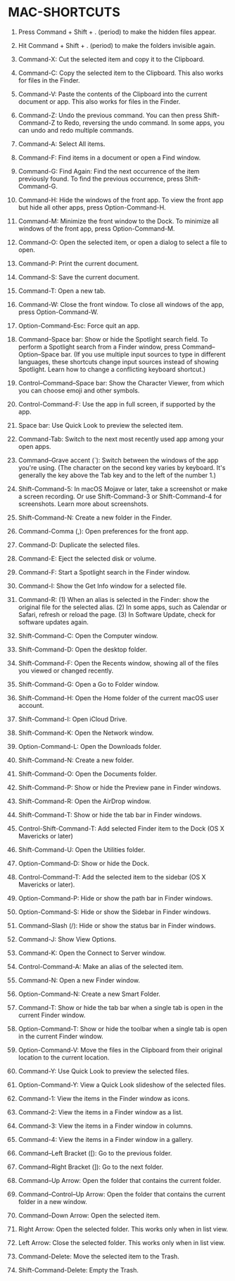 # MAC-SHORTCUTS

1. Press Command + Shift + . (period) to make the hidden files appear.
2. Hit Command + Shift + . (period) to make the folders invisible again.

3. Command-X: Cut the selected item and copy it to the Clipboard.
4. Command-C: Copy the selected item to the Clipboard. This also works for files in the Finder.
5. Command-V: Paste the contents of the Clipboard into the current document or app. This also works for files in the Finder.
6. Command-Z: Undo the previous command. You can then press Shift-Command-Z to Redo, reversing the undo command. In some apps, you can undo and redo multiple commands.
7. Command-A: Select All items.
8. Command-F: Find items in a document or open a Find window.
9. Command-G: Find Again: Find the next occurrence of the item previously found. To find the previous occurrence, press Shift-Command-G.
10. Command-H: Hide the windows of the front app. To view the front app but hide all other apps, press Option-Command-H.
11. Command-M: Minimize the front window to the Dock. To minimize all windows of the front app, press Option-Command-M.
12. Command-O: Open the selected item, or open a dialog to select a file to open.
13. Command-P: Print the current document.
14. Command-S: Save the current document.
15. Command-T: Open a new tab.
16. Command-W: Close the front window. To close all windows of the app, press Option-Command-W.
17. Option-Command-Esc: Force quit an app.
18. Command–Space bar: Show or hide the Spotlight search field. To perform a Spotlight search from a Finder window, press Command–Option–Space bar. (If you use multiple input sources to type in different languages, these shortcuts change input sources instead of showing Spotlight. Learn how to change a conflicting keyboard shortcut.)
19. Control–Command–Space bar: Show the Character Viewer, from which you can choose emoji and other symbols.
20. Control-Command-F: Use the app in full screen, if supported by the app.
21. Space bar: Use Quick Look to preview the selected item.
22. Command-Tab: Switch to the next most recently used app among your open apps.
23. Command–Grave accent (`): Switch between the windows of the app you're using. (The character on the second key varies by keyboard. It's generally the key above the Tab key and to the left of the number 1.)
24. Shift-Command-5: In macOS Mojave or later, take a screenshot or make a screen recording. Or use Shift-Command-3 or Shift-Command-4 for screenshots. Learn more about screenshots.
25. Shift-Command-N: Create a new folder in the Finder.
26. Command-Comma (,): Open preferences for the front app.

1. Command-D: Duplicate the selected files.
2. Command-E: Eject the selected disk or volume.
3. Command-F: Start a Spotlight search in the Finder window.
4. Command-I: Show the Get Info window for a selected file.
5. Command-R: (1) When an alias is selected in the Finder: show the original file for the selected alias. (2) In some apps, such as Calendar or Safari, refresh or reload the page. (3) In Software Update, check for software updates again.
6. Shift-Command-C: Open the Computer window.
7. Shift-Command-D: Open the desktop folder.
8. Shift-Command-F: Open the Recents window, showing all of the files you viewed or changed recently.
9. Shift-Command-G: Open a Go to Folder window.
10. Shift-Command-H: Open the Home folder of the current macOS user account.
11. Shift-Command-I: Open iCloud Drive.
12. Shift-Command-K: Open the Network window.
13. Option-Command-L: Open the Downloads folder.
14. Shift-Command-N: Create a new folder.
15. Shift-Command-O: Open the Documents folder.
16. Shift-Command-P: Show or hide the Preview pane in Finder windows.
17. Shift-Command-R: Open the AirDrop window.
18. Shift-Command-T: Show or hide the tab bar in Finder windows.
19. Control-Shift-Command-T: Add selected Finder item to the Dock (OS X Mavericks or later)
20. Shift-Command-U: Open the Utilities folder.
21. Option-Command-D: Show or hide the Dock.
22. Control-Command-T: Add the selected item to the sidebar (OS X Mavericks or later).
23. Option-Command-P: Hide or show the path bar in Finder windows.
24. Option-Command-S: Hide or show the Sidebar in Finder windows.
25. Command–Slash (/): Hide or show the status bar in Finder windows.
26. Command-J: Show View Options.
27. Command-K: Open the Connect to Server window.
28. Control-Command-A: Make an alias of the selected item.
29. Command-N: Open a new Finder window.
30. Option-Command-N: Create a new Smart Folder.
31. Command-T: Show or hide the tab bar when a single tab is open in the current Finder window.
32. Option-Command-T: Show or hide the toolbar when a single tab is open in the current Finder window.
33. Option-Command-V: Move the files in the Clipboard from their original location to the current location.
34. Command-Y: Use Quick Look to preview the selected files.
35. Option-Command-Y: View a Quick Look slideshow of the selected files.
36. Command-1: View the items in the Finder window as icons.
37. Command-2: View the items in a Finder window as a list.
38. Command-3: View the items in a Finder window in columns.
39. Command-4: View the items in a Finder window in a gallery.
40. Command–Left Bracket ([): Go to the previous folder.
41. Command–Right Bracket (]): Go to the next folder.
42. Command–Up Arrow: Open the folder that contains the current folder.
43. Command–Control–Up Arrow: Open the folder that contains the current folder in a new window.
44. Command–Down Arrow: Open the selected item.
45. Right Arrow: Open the selected folder. This works only when in list view.
46. Left Arrow: Close the selected folder. This works only when in list view.
47. Command-Delete: Move the selected item to the Trash.
48. Shift-Command-Delete: Empty the Trash.
